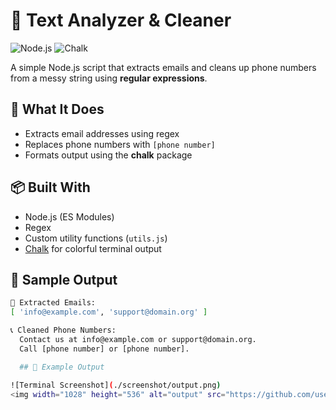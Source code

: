 # 🧼 Text Analyzer & Cleaner


![Node.js](https://img.shields.io/badge/Node.js-18.x-green?logo=node.js)
![Chalk](https://img.shields.io/badge/Chalk-^5.4.1-blue?logo=npm)

A simple Node.js script that extracts emails and cleans up phone numbers from a messy string using **regular expressions**.

## 🔧 What It Does

- Extracts email addresses using regex
- Replaces phone numbers with `[phone number]`
- Formats output using the **chalk** package

## 📦 Built With

- Node.js (ES Modules)
- Regex
- Custom utility functions (`utils.js`)
- [Chalk](https://www.npmjs.com/package/chalk) for colorful terminal output

## 🧪 Sample Output

```bash
📧 Extracted Emails:
[ 'info@example.com', 'support@domain.org' ]

📞 Cleaned Phone Numbers:
  Contact us at info@example.com or support@domain.org.
  Call [phone number] or [phone number].

  ## 📸 Example Output

![Terminal Screenshot](./screenshot/output.png)
<img width="1028" height="536" alt="output" src="https://github.com/user-attachments/assets/8e15c69c-1da2-4bef-9864-3cd1beae9a1b" />


